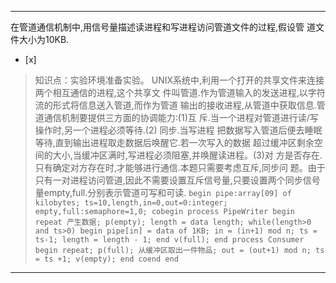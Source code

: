 ---
在管道通信机制中,用信号量描述读进程和写进程访问管道文件的过程,假设管 道文件大小为10KB.
- [x]  

> 知识点：实验环境准备实验。
> UNIX系统中,利用一个打开的共享文件来连接两个相互通信的进程,这个共享文 件叫管道.作为管道输入的发送进程,以字符流的形式将信息送入管道,而作为管道
> 输出的接收进程,从管道中获取信息.管道通信机制要提供三方面的协调能力:(1)互 斥.当一个进程对管道进行读/写操作时,另一个进程必须等待.(2)
> 同步.当写进程 把数据写入管道后便去睡眠等待,直到输出进程取走数据后唤醒它.若一次写入的数据
> 超过缓冲区剩余空间的大小,当缓冲区满时,写进程必须阻塞,并唤醒读进程。(3)对 方是否存在.只有确定对方存在时,才能够进行通信.本题只需要考虑互斥,同步问
> 题。由于只有一对进程访问管道,因此不需要设置互斥信号量,只要设置两个同步信号 量empty,full.分别表示管道可写和可读.
>     ```
>     begin
>     pipe:array[09] of kilobytes;
>     ts=10,length,in=0,out=0:integer;
>     empty,full:semaphore=1,0;
>     cobegin
>     process PipeWriter
>       begin
>       repeat
>       产生数据;
>       p(empty);
>       length = data length;
>       while(length>0 and ts>0)
>       begin
>        pipe[in] = data of 1KB;
>        in = (in+1) mod n;
>        ts = ts-1;
>        length = length - 1;
>       end
>       v(full);
>       end
>     process Consumer
>       begin
>       repeat;
>       p(full);
>       从缓冲区取出一件物品;
>       out = (out+1) mod n;
>       ts = ts +1;
>       v(empty);
>       end
>     coend
>     end
>     ```
>     

---